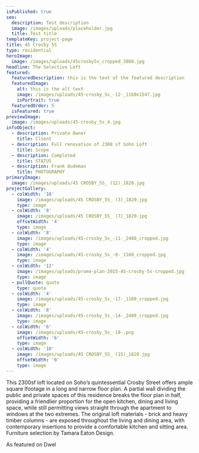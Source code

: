 ```yaml
---
isPublished: true
seo:
  description: Test description
  image: /images/uploads/placeholder.jpg
  title: Test title
templateKey: project-page
title: 45 Crosby 5S
type: residential
heroImage:
  image: /images/uploads/45crosby5s_cropped_3800.jpg
headline: The Selective Loft
featured:
  featuredDescription: this is the text of the featured description
  featuredImage:
    alt: this is the alt text
    image: /images/uploads/45-crosby_5s_-12-_1160x1547.jpg
    isPortrait: true
  featuredOrder: 5
  isFeatured: true
previewImage:
  image: /images/uploads/45-crosby_5s_4.jpg
infoObject:
  - description: Private Owner
    title: Client
  - description: Full renovation of 2300 sf Soho Loft
    title: Scope
  - description: Completed
    title: STATUS
  - description: Frank Oudeman
    title: PHOTOGRAPHY
primaryImage:
  image: /images/uploads/45 CROSBY_5S_ (12)_1820.jpg
projectGallery:
  - colWidth: '10'
    image: /images/uploads/45 CROSBY_5S_ (3)_1820.jpg
    type: image
  - colWidth: '8'
    image: /images/uploads/45 CROSBY_5S_ (7)_1820.jpg
    offsetWidth: '4'
    type: image
  - colWidth: '8'
    image: /images/uploads/45-crosby_5s_-11-_2480_cropped.jpg
    type: image
  - colWidth: '4'
    image: /images/uploads/45-crosby_5s_-8-_1160_cropped.jpg
    type: image
  - colWidth: '12'
    image: /images/uploads/promo-plan-2015-45-crosby-5s-cropped.jpg
    type: image
  - pullQuote: quote
    type: quote
  - colWidth: '4'
    image: /images/uploads/45-crosby_5s_-17-_1160_cropped.jpg
    type: image
  - colWidth: '8'
    image: /images/uploads/45-crosby_5s_-14-_2480_cropped.jpg
    type: image
  - colWidth: '6'
    image: /images/uploads/45-crosby_5s_-18-.png
    offsetWidth: '6'
    type: image
  - colWidth: '10'
    image: /images/uploads/45 CROSBY_5S_ (15)_1820.jpg
    offsetWidth: '0'
    type: image
---
```

This 2300sf loft located on Soho’s quintessential Crosby Street offers ample square lfootage in a long and narrow floor plan. A partial wall dividing the public and private spaces of this residence breaks the floor plan in half, providing a friendlier proportion for the open kitchen, dining and living space, while still permitting views straight through the apartment to windows at the two extremes. The original loft materials - brick and heavy timber columns - are exposed throughout the living and dining area, with contemporary insertions to provide a comfortable kitchen and sitting area. Furniture selection by Tamara Eaton Design.

As featured on Dwel
